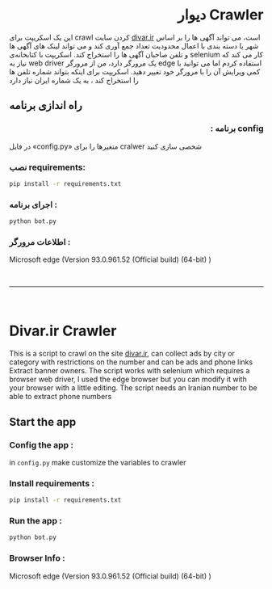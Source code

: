 <h1 dir="rtl">Crawler دیوار</h1>

این یک اسکریپت برای crawl کردن سایت [divar.ir](https://divar.ir) است، می تواند آگهی ها را بر اساس شهر یا دسته بندی  با اعمال محدودیت تعداد جمع آوری کند و می تواند لینک های آگهی ها و تلفن صاحبان آگهی ها را استخراج کند.
اسکریپت با کتابخانه‌ی selenium کار می کند که نیاز به web driver یک مرورگر دارد، من از مرورگر edge استفاده کردم اما می توانید با کمی ویرایش آن را با مرورگر خود تغییر دهید.
اسکریپت برای اینکه بتواند شماره تلفن ها را استخراج کند ، به یک شماره ایران نیاز دارد 



## راه اندازی برنامه

<h3 dir="rtl">config برنامه :</h3>

در فایل «config.py» متغیرها را برای cralwer شخصی سازی کنید

### نصب requirements:

```bash
pip install -r requirements.txt
```

### اجرای برنامه :

```bash
python bot.py
```

### اطلاعات مرورگر :

Microsoft edge (Version 93.0.961.52 (Official build) (64-bit) )


<br>
<hr>
<br>


# Divar.ir Crawler

This is a script to crawl on the site [divar.ir](https://divar.ir), can collect ads by city or category with restrictions on the number and can be ads and phone links Extract banner owners.
The script works with selenium which requires a browser web driver, I used the edge browser but you can modify it with your browser with a little editing.
The script needs an Iranian number to be able to extract phone numbers



## Start the app

### Config the app :

in `config.py` make customize the variables to crawler

### Install requirements :

```bash
pip install -r requirements.txt
```

### Run the app :

```bash
python bot.py
```

### Browser Info :

Microsoft edge (Version 93.0.961.52 (Official build) (64-bit) )
